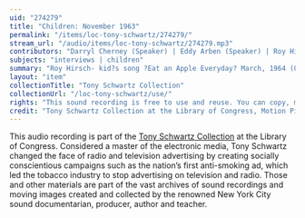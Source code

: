 ```yaml
---
uid: "274279"
title: "Children: November 1963"
permalink: "/items/loc-tony-schwartz/274279/"
stream_url: "/audio/items/loc-tony-schwartz/274279.mp3"
contributors: "Darryl Cherney (Speaker) | Eddy Arben (Speaker) | Roy Hirshc (Speaker) | Jenipher Cherney (Speaker) | Tommy Arben (Speaker) | Marjorie Arben (Speaker) | Tony Schwartz (Sound Recordist)"
subjects: "interviews | children"
summary: "Roy Hirsch- kid?s song ?Eat an Apple Everyday? March, 1964 (00:04) -- Carol Burmare?s children, reciting numbers, ?Good Morning Tom? October, 1963 (00:35) -- Jenipher Cherney and Jerry on ?Adam? (6:17) -- Darryl Cherney- space game (8:42) -- Arben family Halloween- Tommy, Eddie, Marjorie- Halloween and ?See you later Tom? October, 1963 (12:57). (Total time 19:31). Cataloger supplied title. See paper file for accompanying material."
layout: "item"
collectionTitle: "Tony Schwartz Collection"
collectionUrl: "/loc-tony-schwartz/use/"
rights: "This sound recording is free to use and reuse. You can copy, modify, distribute and perform the work, even for commercial purposes, all without asking permission. Attribution is recommended but not required."
credit: "Tony Schwartz Collection at the Library of Congress, Motion Picture, Broadcasting and Recorded Sound Division."
---
```


This audio recording is part of the [Tony Schwartz Collection](https://www.loc.gov/rr/record/schwartzcollection.html) at the Library of Congress. Considered a master of the electronic media, Tony Schwartz changed the face of radio and television advertising by creating socially conscientious campaigns such as the nation’s first anti-smoking ad, which led the tobacco industry to stop advertising on television and radio. Those and other materials are part of the vast archives of sound recordings and moving images created and collected by the renowned New York City sound documentarian, producer, author and teacher.